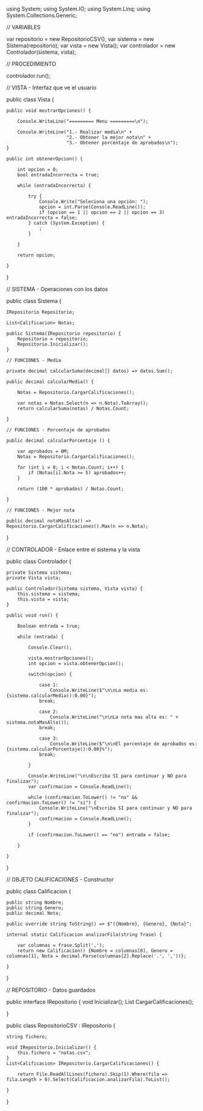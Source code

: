 using System;
using System.IO;
using System.Linq;
using System.Collections.Generic;

// VARIABLES

var repositorio = new RepositorioCSV();
var sistema = new Sistema(repositorio);
var vista = new Vista();
var controlador = new Controlador(sistema, vista);

// PROCEDIMIENTO

controlador.run();

// VISTA - Interfaz que ve el usuario

public class Vista {

    public void mostrarOpciones() {

        Console.WriteLine("========= Menu =========\n");

        Console.WriteLine("1.- Realizar media\n" + 
                          "2.- Obtener la mejor nota\n" +
                          "3.- Obtener porcentaje de aprobados\n");
    }

    public int obtenerOpcion() {

        int opcion = 0;
        bool entradaIncorrecta = true;

        while (entradaIncorrecta) {

            try {
                Console.Write("Seleciona una opción: ");
                opcion = int.Parse(Console.ReadLine());
                if (opcion == 1 || opcion == 2 || opcion == 3) entradaIncorrecta = false;
            } catch (System.Exception) {
                ;
            }

        }

        return opcion;

    }

}

// SISTEMA - Operaciones con los datos

public class Sistema {

    IRepositorio Repositorio;

    List<Calificacion> Notas;

    public Sistema(IRepositorio repositorio) {
        Repositorio = repositorio;
        Repositorio.Inicializar();
    }

    // FUNCIONES - Media

    private decimal calcularSuma(decimal[] datos) => datos.Sum();

    public decimal calcularMedia() {

        Notas = Repositorio.CargarCalificaciones();

        var notas = Notas.Select(n => n.Nota).ToArray();
        return calcularSuma(notas) / Notas.Count;

    }

    // FUNCIONES - Porcentaje de aprobados

    public decimal calcularPorcentaje () {

        var aprobados = 0M;
        Notas = Repositorio.CargarCalificaciones();

        for (int i = 0; i < Notas.Count; i++) {
            if (Notas[i].Nota >= 5) aprobados++; 
        }

        return (100 * aprobados) / Notas.Count;

    }

    // FUNCIONES - Mejor nota

    public decimal notaMasAlta() => Repositorio.CargarCalificaciones().Max(n => n.Nota);

}

// CONTROLADOR - Enlace entre el sistema y la vista

public class Controlador {

    private Sistema sistema;
    private Vista vista;

    public Controlador(Sistema sistema, Vista vista) {
        this.sistema = sistema;
        this.vista = vista;
    }

    public void run() {

        Boolean entrada = true;

        while (entrada) {

            Console.Clear();

            vista.mostrarOpciones();
            int opcion = vista.obtenerOpcion();

            switch(opcion) {

                case 1:
                    Console.WriteLine($"\n\nLa media es: {sistema.calcularMedia():0.00}");
                break;

                case 2:
                    Console.WriteLine("\n\nLa nota mas alta es: " + sistema.notaMasAlta());
                break;

                case 3:
                    Console.WriteLine($"\n\nEl porcentaje de aprobados es: {sistema.calcularPorcentaje():0.00}%");
                break;

            }

            Console.WriteLine("\n\nEscriba SI para continuar y NO para finalizar");
            var confirmacion = Console.ReadLine();

            while (confirmacion.ToLower() != "no" && confirmacion.ToLower() != "si") {
                Console.WriteLine("\nEscriba SI para continuar y NO para finalizar");
                confirmacion = Console.ReadLine();
            }

            if (confirmacion.ToLower() == "no") entrada = false;       

        }

    }
    
}

//  OBJETO CALIFICACIONES - Constructor

public class Calificacion {

    public string Nombre;
    public string Genero;
    public decimal Nota;

    public override string ToString() => $"({Nombre}, {Genero}, {Nota}";
    
    internal static Calificacion analizarFila(string frase) {

        var columnas = frase.Split(',');
        return new Calificacion() {Nombre = columnas[0], Genero = columnas[1], Nota = decimal.Parse(columnas[2].Replace('.', ','))};

    }

}

// REPOSITORIO - Datos guardados

public interface IRepositorio {
    void Inicializar();
    List<Calificacion> CargarCalificaciones();

}

public class RepositorioCSV : IRepositorio {
    
    string fichero;

    void IRepositorio.Inicializar() {
        this.fichero = "notas.csv";
    }
    List<Calificacion> IRepositorio.CargarCalificaciones() {

        return File.ReadAllLines(fichero).Skip(1).Where(fila => fila.Length > 0).Select(Calificacion.analizarFila).ToList();

    }

}